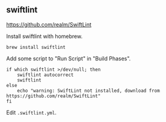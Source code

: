 ## swiftlint
<https://github.com/realm/SwiftLint>

Install swiftlint with homebrew.
```
brew install swiftlint
```

Add some script to "Run Script" in "Build Phases".
```
if which swiftlint >/dev/null; then
    swiftlint autocorrect
    swiftlint
else
    echo "warning: SwiftLint not installed, download from https://github.com/realm/SwiftLint"
fi
```

Edit `.swiftlint.yml`.
